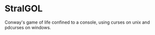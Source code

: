 # StralGOL
Conway's game of life confined to a console, using curses on unix and pdcurses on windows.
